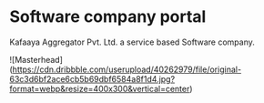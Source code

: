 # Software company portal
Kafaaya Aggregator Pvt. Ltd. a service based Software company.

![Masterhead] (https://cdn.dribbble.com/userupload/40262979/file/original-63c3d6bf2ace6cb5b69dbf6584a8f1d4.jpg?format=webp&resize=400x300&vertical=center)
